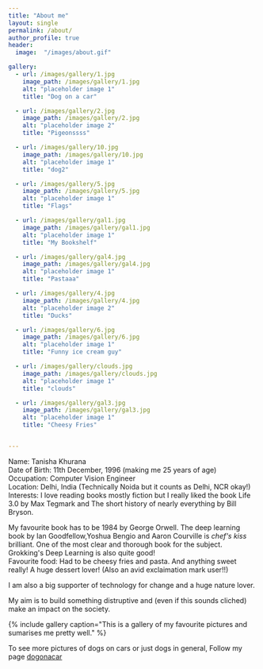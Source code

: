 ```yaml
---
title: "About me"
layout: single
permalink: /about/
author_profile: true
header:
  image:  "/images/about.gif"

gallery:
  - url: /images/gallery/1.jpg
    image_path: /images/gallery/1.jpg
    alt: "placeholder image 1"
    title: "Dog on a car"

  - url: /images/gallery/2.jpg
    image_path: /images/gallery/2.jpg
    alt: "placeholder image 2"
    title: "Pigeonssss"

  - url: /images/gallery/10.jpg 
    image_path: /images/gallery/10.jpg
    alt: "placeholder image 1"
    title: "dog2"  

  - url: /images/gallery/5.jpg
    image_path: /images/gallery/5.jpg
    alt: "placeholder image 1"
    title: "Flags"

  - url: /images/gallery/gal1.jpg
    image_path: /images/gallery/gal1.jpg
    alt: "placeholder image 1"
    title: "My Bookshelf" 

  - url: /images/gallery/gal4.jpg
    image_path: /images/gallery/gal4.jpg
    alt: "placeholder image 1"
    title: "Pastaaa" 

  - url: /images/gallery/4.jpg
    image_path: /images/gallery/4.jpg
    alt: "placeholder image 2"
    title: "Ducks"

  - url: /images/gallery/6.jpg
    image_path: /images/gallery/6.jpg
    alt: "placeholder image 1"
    title: "Funny ice cream guy"   

  - url: /images/gallery/clouds.jpg
    image_path: /images/gallery/clouds.jpg
    alt: "placeholder image 1"
    title: "clouds"  

  - url: /images/gallery/gal3.jpg
    image_path: /images/gallery/gal3.jpg
    alt: "placeholder image 1"
    title: "Cheesy Fries"  


---
```


Name: Tanisha Khurana   
Date of Birth: 11th December, 1996 (making me 25 years of age)   
Occupation: Computer Vision Engineer    
Location: Delhi, India (Technically Noida but it counts as Delhi, NCR okay!)   
Interests: I love reading books mostly fiction but I really liked the book Life 3.0 by Max Tegmark and The short history of nearly everything by Bill Bryson.   

My favourite book has to be 1984 by George Orwell. 
The deep learning book by Ian Goodfellow,Yoshua Bengio and Aaron Courville is *chef's kiss* brilliant. One of the most clear and thorough book for the subject. 
Grokking's Deep Learning is also quite good!   
Favourite food: Had to be cheesy fries and pasta. And anything sweet really! A huge dessert lover!
(Also an avid exclaimation mark user!!)

I am also a big supporter of technology for change and a huge nature lover. 

My aim is to build something distruptive and (even if this sounds cliched) make an impact on the society. 


{% include gallery caption="This is a gallery of my favourite pictures and sumarises me pretty well." %}

To see more pictures of dogs on cars or just dogs in general, Follow my page [dogonacar](
https://www.instagram.com/dogonacar/?hl=en)






    

 
